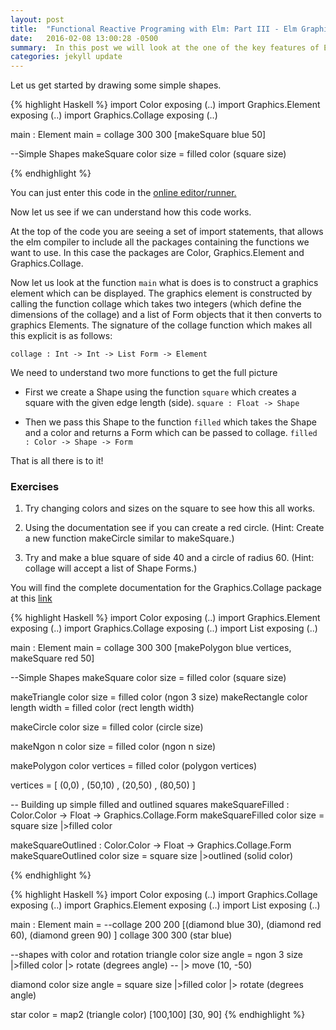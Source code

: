 ```yaml
---
layout: post
title:  "Functional Reactive Programing with Elm: Part III - Elm Graphics"
date:   2016-02-08 13:00:28 -0500
summary:  In this post we will look at the one of the key features of Elm, Graphics. Doing graphics in a functional programming languages allows us to use the composability of functional languages to make our graphics programs more compositional. We will see how this reflects the  compositonal nature of the way transformations act on Shapes.
categories: jekyll update
---
```


Let us get started by drawing some simple shapes.

{% highlight Haskell %}
import Color exposing (..)
import Graphics.Element exposing (..)
import Graphics.Collage exposing (..)

main : Element
main =
  collage 300 300
    [makeSquare blue 50]

--Simple Shapes
makeSquare color size =
  filled color (square size)

{% endhighlight %}

You can just enter this code in the [online editor/runner.][try-elm]

Now let us see if we can understand how this code works.

At the top of the code you are seeing a set of import statements, that allows the elm compiler to include all the packages containing the functions we want to use. In this case the packages are Color, Graphics.Element  and Graphics.Collage.

Now let us look at the function `main` what is does is to construct a graphics element which can be displayed. The graphics element is constructed by calling the function collage which takes two integers (which define the dimensions of the collage) and a list of Form objects that it then converts to graphics Elements. The signature of the collage function which makes all this explicit is as follows:

`collage : Int -> Int -> List Form -> Element`

We need to understand two more functions to get the full picture

* First we create a Shape using the function `square` which creates a square with the given edge length (side).
`square : Float -> Shape`

* Then we pass this Shape to the function `filled` which takes the Shape and a color and returns a Form which can be passed to collage.
`filled : Color -> Shape -> Form`

That is all there is to it!

### Exercises

1. Try changing colors and sizes on the square to see how this all works.

2. Using the documentation see if you can create a red circle. (Hint: Create a new function makeCircle similar to makeSquare.)

3. Try and make a blue square of side 40 and a circle of radius 60. (Hint: collage will accept a list of Shape Forms.)

You will find the complete documentation for the Graphics.Collage package at this [link][elm-graphics-collage]

{% highlight Haskell %}
import Color exposing (..)
import Graphics.Element exposing (..)
import Graphics.Collage exposing (..)
import List exposing (..)

main : Element
main =
  collage 300 300
    [makePolygon blue vertices, makeSquare red 50]

--Simple Shapes
makeSquare color size =
  filled color (square size)

makeTriangle color size =
  filled color (ngon 3 size)
makeRectangle color length width =
  filled color (rect length width)

makeCircle color size =
  filled color (circle size)

makeNgon n color size =
  filled color (ngon n size)

makePolygon color vertices  =
  filled color (polygon vertices)

vertices = [  (0,0)
            , (50,10)
            , (20,50)
            , (80,50)
            ]

-- Building up simple filled and outlined squares
makeSquareFilled : Color.Color -> Float -> Graphics.Collage.Form
makeSquareFilled color size =
 square size
 |>filled color

makeSquareOutlined : Color.Color -> Float -> Graphics.Collage.Form
makeSquareOutlined color size =
  square size
  |>outlined (solid color)

{% endhighlight %}


{% highlight Haskell %}
import Color exposing (..)
import Graphics.Collage exposing (..)
import Graphics.Element exposing (..)
import List exposing (..)

main : Element
main =
  --collage 200 200 [(diamond blue 30), (diamond red 60), (diamond green 90) ]
  collage 300 300 (star blue)

--shapes with color and rotation
triangle color size angle =
  ngon 3 size
  |>filled color
  |> rotate (degrees angle)
--  |> move (10, -50)

diamond color size angle =
  square size
  |>filled color
  |> rotate (degrees angle)

star color = map2 (triangle color) [100,100] [30, 90]
{% endhighlight %}

[try-elm]: http://elm-lang.org/try
[elm-core]:http://package.elm-lang.org/packages/elm-lang/core/3.0.0/
[elm-packages]: http://package.elm-lang.org/
[Czaplicki-talk]: https://www.youtube.com/watch?v=ZTliDiWDV0k
[elm-graphics-collage]:http://package.elm-lang.org/packages/elm-lang/core/2.0.1/Graphics-Collage

